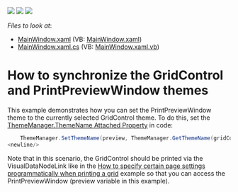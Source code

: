 <!-- default badges list -->
![](https://img.shields.io/endpoint?url=https://codecentral.devexpress.com/api/v1/VersionRange/128596132/16.1.4%2B)
[![](https://img.shields.io/badge/Open_in_DevExpress_Support_Center-FF7200?style=flat-square&logo=DevExpress&logoColor=white)](https://supportcenter.devexpress.com/ticket/details/E2653)
[![](https://img.shields.io/badge/📖_How_to_use_DevExpress_Examples-e9f6fc?style=flat-square)](https://docs.devexpress.com/GeneralInformation/403183)
<!-- default badges end -->
<!-- default file list -->
*Files to look at*:

* [MainWindow.xaml](./CS/MainWindow.xaml) (VB: [MainWindow.xaml](./VB/MainWindow.xaml))
* [MainWindow.xaml.cs](./CS/MainWindow.xaml.cs) (VB: [MainWindow.xaml.vb](./VB/MainWindow.xaml.vb))
<!-- default file list end -->
# How to synchronize the GridControl and PrintPreviewWindow themes


<p>This example demonstrates how you can set the PrintPreviewWindow theme to the currently selected GridControl theme. To do this, set the <a href="http://documentation.devexpress.com/#WPF/DevExpressXpfThemesThemeManager_ThemeNametopic"><u>ThemeManager.ThemeName Attached Property</u></a> in code:</p>

```cs
    ThemeManager.SetThemeName(preview, ThemeManager.GetThemeName(gridControl1));<newline/>
<newline/>

```

<p>Note that in this scenario, the GridControl should be printed via the VisualDataNodeLink like in the <a href="https://www.devexpress.com/Support/Center/p/E2465">How to specify certain page settings programmatically when printing a grid</a> example so that you can access the PrintPreviewWindow (preview variable in this example).</p>

<br/>


